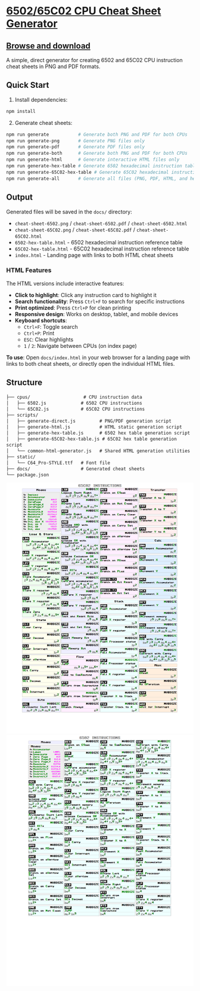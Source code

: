 # [6502/65C02 CPU Cheat Sheet Generator](https://oleg-imanilov.github.io/cheat-sheet-6502/)

##                  [Browse and download](https://oleg-imanilov.github.io/cheat-sheet-6502/)

A simple, direct generator for creating 6502 and 65C02 CPU instruction cheat sheets in PNG and PDF formats.

## Quick Start

1. Install dependencies:
```bash
npm install
```

2. Generate cheat sheets:
```bash
npm run generate           # Generate both PNG and PDF for both CPUs
npm run generate-png       # Generate PNG files only
npm run generate-pdf       # Generate PDF files only
npm run generate-both      # Generate both PNG and PDF for both CPUs
npm run generate-html      # Generate interactive HTML files only
npm run generate-hex-table # Generate 6502 hexadecimal instruction table
npm run generate-65C02-hex-table # Generate 65C02 hexadecimal instruction table
npm run generate-all       # Generate all files (PNG, PDF, HTML, and hex tables)
```

## Output

Generated files will be saved in the `docs/` directory:
- `cheat-sheet-6502.png` / `cheat-sheet-6502.pdf` / `cheat-sheet-6502.html`
- `cheat-sheet-65C02.png` / `cheat-sheet-65C02.pdf` / `cheat-sheet-65C02.html`
- `6502-hex-table.html` - 6502 hexadecimal instruction reference table
- `65C02-hex-table.html` - 65C02 hexadecimal instruction reference table
- `index.html` - Landing page with links to both HTML cheat sheets

### HTML Features

The HTML versions include interactive features:
- **Click to highlight**: Click any instruction card to highlight it
- **Search functionality**: Press `Ctrl+F` to search for specific instructions
- **Print optimized**: Press `Ctrl+P` for clean printing
- **Responsive design**: Works on desktop, tablet, and mobile devices
- **Keyboard shortcuts**: 
  - `Ctrl+F`: Toggle search
  - `Ctrl+P`: Print
  - `ESC`: Clear highlights
  - `1` / `2`: Navigate between CPUs (on index page)

**To use**: Open `docs/index.html` in your web browser for a landing page with links to both cheat sheets, or directly open the individual HTML files.

## Structure

```
├── cpus/                    # CPU instruction data
│   ├── 6502.js             # 6502 CPU instructions
│   └── 65C02.js            # 65C02 CPU instructions
├── scripts/
│   ├── generate-direct.js         # PNG/PDF generation script
│   ├── generate-html.js           # HTML static generation script
│   ├── generate-hex-table.js      # 6502 hex table generation script
│   ├── generate-65C02-hex-table.js # 65C02 hex table generation script
│   └── common-html-generator.js   # Shared HTML generation utilities
├── static/
│   └── C64_Pro-STYLE.ttf   # Font file
├── docs/                   # Generated cheat sheets
└── package.json
```

![Cheat sheet 65C02](docs/cheat-sheet-65C02.png)
![Cheat sheet 6502](docs/cheat-sheet-6502.png)
